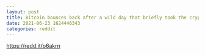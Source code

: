 ```yaml
--- 
layout: post 
title: Bitcoin bounces back after a wild day that briefly took the cryptocurrency below $30,000 
date: 2021-06-23 1624446343 
categories: reddit 
--- 
```

https://redd.it/o6akrn